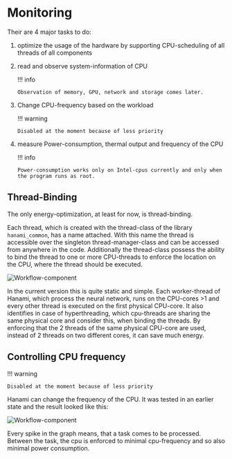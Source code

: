 # Monitoring

Their are 4 major tasks to do:

1.  optimize the usage of the hardware by supporting CPU-scheduling of all threads of all components

2.  read and observe system-information of CPU

    !!! info

        Observation of memory, GPU, network and storage comes later.

3.  Change CPU-frequency based on the workload

    !!! warning

        Disabled at the moment because of less priority

4.  measure Power-consumption, thermal output and frequency of the CPU

    !!! info

        Power-consumption works only on Intel-cpus currently and only when the program runs as root.

<!-- ## **Collecting information**

For collecting of hardware-information the library `libKitsunemimiSakuraHardware` is used and interact with other specific libraries in order to get all information of the hardware.

![Workflow-component](Azuki_hardware_layer.drawio)

At the moment only CPU related information are collected. The collected data are hold in the data-structure for easier access. In this structure it is easier to identify for example, which two CPU-threads are sharing the same physical CPU-core.
 -->

## **Thread-Binding**

The only energy-optimization, at least for now, is thread-binding.

Each thread, which is created with the thread-class of the library `hanami_common`, has a name
attached. With this name the thread is accessible over the singleton thread-manager-class and can be
accessed from anywhere in the code. Additionally the thread-class possess the ability to bind the
thread to one or more CPU-threads to enforce the location on the CPU, where the thread should be
executed.

![Workflow-component](Azuki_internal.drawio)

In the current version this is quite static and simple. Each worker-thread of Hanami, which process
the neural network, runs on the CPU-cores >1 and every other thread is executed on the first
physical CPU-core. It also identifies in case of hyperthreading, which cpu-threads are sharing the
same physical core and consider this, when binding the threads. By enforcing that the 2 threads of
the same physical CPU-core are used, instead of 2 threads on two different cores, it can save much
energy.

## **Controlling CPU frequency**

!!! warning

    Disabled at the moment because of less priority

Hanami can change the frequency of the CPU. It was tested in an earlier state and the result looked
like this:

![Workflow-component](cpu_power.jpg)

Every spike in the graph means, that a task comes to be processed. Between the task, the cpu is
enforced to minimal cpu-frequency and so also minimal power consumption.
